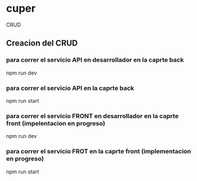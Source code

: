 # cuper
CRUD

## Creacion del CRUD

### para correr el servicio API en desarrollador en la caprte back

npm run dev

### para correr el servicio API en la caprte back

npm run start

### para correr el servicio FRONT en desarrollador en la caprte front (impelentacion en progreso)

npm run dev

### para correr el servicio FROT en la caprte front (implementacion en progreso)

npm run start